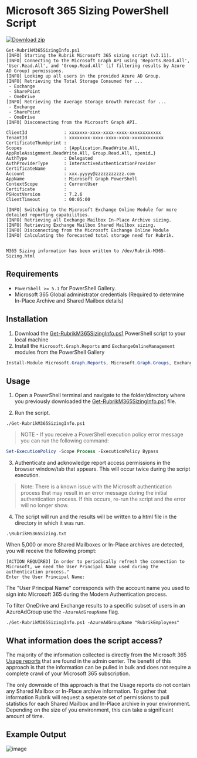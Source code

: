 # Microsoft 365 Sizing PowerShell Script

[![Download zip](https://user-images.githubusercontent.com/8610203/145614905-a6d64f3a-adab-4c3f-9bf9-ffa4fdf6793f.png "Download zip")](https://github.com/rubrikinc/microsoft-365-sizing/archive/refs/heads/main.zip)


```
Get-RubrikM365SizingInfo.ps1
[INFO] Starting the Rubrik Microsoft 365 sizing script (v3.11).
[INFO] Connecting to the Microsoft Graph API using 'Reports.Read.All', 'User.Read.All', and 'Group.Read.All' (if filtering results by Azure AD Group) permissions.
[INFO] Looking up all users in the provided Azure AD Group.
[INFO] Retrieving the Total Storage Consumed for ...
 - Exchange
 - SharePoint
 - OneDrive
[INFO] Retrieving the Average Storage Growth Forecast for ...
 - Exchange
 - SharePoint
 - OneDrive
[INFO] Disconnecting from the Microsoft Graph API.

ClientId              : xxxxxxx-xxxx-xxxx-xxxx-xxxxxxxxxxxx
TenantId              : xxxxxxxx-xxxx-xxxx-xxxx-xxxxxxxxxxxx
CertificateThumbprint : 
Scopes                : {Application.ReadWrite.All, AppRoleAssignment.ReadWrite.All, Group.Read.All, openid…}
AuthType              : Delegated
AuthProviderType      : InteractiveAuthenticationProvider
CertificateName       : 
Account               : xxx.yyyyy@zzzzzzzzzzz.com
AppName               : Microsoft Graph PowerShell
ContextScope          : CurrentUser
Certificate           : 
PSHostVersion         : 7.2.6
ClientTimeout         : 00:05:00

[INFO] Switching to the Microsoft Exchange Online Module for more detailed reporting capabilities.
[INFO] Retrieving all Exchange Mailbox In-Place Archive sizing.
[INFO] Retrieving Exchange Mailbox Shared Mailbox sizing.
[INFO] Disconnecting from the Microsoft Exchange Online Module
[INFO] Calculating the forecasted total storage need for Rubrik.


M365 Sizing information has been written to /dev/Rubrik-M365-Sizing.html
```

## Requirements

* `PowerShell >= 5.1` for PowerShell Gallery.
* Microsoft 365 Global administrator credentials (Required to determine In-Place Archive and Shared Mailbox details)



## Installation

1. Download the [Get-RubrikM365SizingInfo.ps1](https://github.com/rubrikinc/microsoft-365-sizing/archive/refs/heads/main.zip) PowerShell script to your local machine
2. Install the `Microsoft.Graph.Reports` and `ExchangeOnlineManagement` modules from the PowerShell Gallery

```powershell
Install-Module Microsoft.Graph.Reports, Microsoft.Graph.Groups, ExchangeOnlineManagement
```

## Usage

1. Open a PowerShell terminal and navigate to the folder/directory where you previously downloaded the [Get-RubrikM365SizingInfo.ps1](https://github.com/rubrikinc/microsoft-365-sizing/blob/main/Get-RubrikM365SizingInfo.ps1) file.

2. Run the script.

```
./Get-RubrikM365SizingInfo.ps1
```

> NOTE - If you receive a PowerShell execution policy error message you can run the following command:

```powershell
Set-ExecutionPolicy -Scope Process -ExecutionPolicy Bypass
```

3. Authenticate and acknowledge report access permissions in the browser window/tab that appears. This will occur twice during the script execution.

> Note: There is a known issue with the Microsoft authentication process that may result in an error message during the initial authentication process. If this occurs, re-run the script and the error will no longer show.

4. The script will run and the results will be written to a html file in the directory in which it was run.

```
.\RubrikMS365Sizing.txt
```

When 5,000 or more Shared Mailboxes or In-Place archives are detected, you will receive the following prompt:

```
[ACTION REQUIRED] In order to periodically refresh the connection to Microsoft, we need the User Principal Name used during the authentication process."
Enter the User Principal Name: 
```

The "User Principal Name" corresponds with the account name you used to sign into Microsoft 365 during the Modern Authentication process.

To filter OneDrive and Exchange results to a specific subset of users in an AzureAdGroup use the `-AzureAdGroupName` flag.

```
./Get-RubrikM365SizingInfo.ps1 -AzureAdGroupName "RubrikEmployees"
```

## What information does the script access?

The majority of the information collected is directly from the Microsoft 365 [Usage reports](https://docs.microsoft.com/en-us/microsoft-365/admin/activity-reports/activity-reports?view=o365-worldwide) that are found in the admin center.
The benefit of this approach is that the information can be pulled in bulk and does not require a complete crawl of your Microsoft 365 subscription. 

The only downside of this approach is that the Usage reports do not contain any Shared Mailbox or In-Place archive information. To gather that information Rubrik will request a seperate set of permissions to pull statistics for each Shared Mailbox and In-Place archive in your environment. Depending on the size of you environment, this can take a significant amount of time.  



## Example Output

![image](https://user-images.githubusercontent.com/51362633/190453033-94379a84-8678-4592-9d9b-2b1dad96a521.png)




